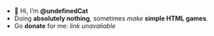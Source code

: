 - 👋 Hi, I’m **@undefinedCat**
- Doing **absolutely nothing**, sometimes _make_ **simple HTML games**.
- Go **donate** for me: _link unavaliable_
